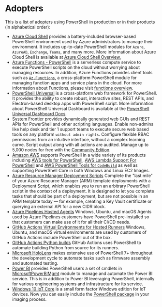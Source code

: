 # Adopters

<!--
Example entry:

```markdown
* [PowerShell](https://github.com/powershell/powershell) uses PowerShell for builds, test automation, and packaging.
  This includes over 11,000 test cases supported on various Linux distros, Windows, and macOS.
  More information about PowerShell is available at [PowerShell Docs](https://aka.ms/powershell-docs).
```
-->

This is a list of adopters using PowerShell in production or in their products (in alphabetical order):

* [Azure Cloud Shell](https://shell.azure.com/) provides a battery-included browser-based PowerShell environment used by Azure administrators to manage their environment.
  It includes up-to-date PowerShell modules for `Azure`, `AzureAD`, `Exchange`, `Teams`, and many more.
  More information about Azure Cloud Shell is available at [Azure Cloud Shell Overview.](https://learn.microsoft.com/azure/cloud-shell/overview)
* [Azure Functions - PowerShell](https://github.com/Azure/azure-functions-powershell-worker) is a serverless compute service to execute PowerShell scripts on the cloud without worrying about managing resources.
  In addition, Azure Functions provides client tools such as [`Az.Functions`](https://www.powershellgallery.com/packages/Az.Functions), a cross-platform PowerShell module for managing function apps and service plans in the cloud.
  For more information about Functions, please visit [functions overview](https://learn.microsoft.com/azure/azure-functions/functions-overview).
* [PowerShell Universal](https://ironmansoftware.com/powershell-universal) is a cross-platform web framework for PowerShell.
  It provides the ability to create robust, interactive sites, REST APIs, and Electron-based desktop apps with PowerShell script.
  More information about PowerShell Universal Dashboard is available at the [PowerShell Universal Dashboard Docs](https://docs.universaldashboard.io).
* [System Frontier](https://systemfrontier.com/solutions/powershell/) provides dynamically generated web GUIs and REST APIs for PowerShell and other scripting languages.
  Enable non-admins like help desk and tier 1 support teams to execute secure web based tools on any platform `without admin rights`.
  Configure flexible RBAC permissions from an intuitive interface, without a complex learning curve.
  Script output along with all actions are audited. Manage up to 5,000 nodes for free with the [Community Edition](https://systemfrontier.com/solutions/community-edition/).
* [Amazon AWS](https://aws.com) supports PowerShell in a wide variety of its products including
  [AWS tools for PowerShell](https://github.com/aws/aws-tools-for-powershell),
  [AWS Lambda Support For PowerShell](https://github.com/aws/aws-lambda-dotnet/tree/master/PowerShell) and
  [AWS PowerShell Tools for `CodeBuild`](https://docs.aws.amazon.com/powershell/latest/reference/items/CodeBuild_cmdlets.html)
  as well as supporting PowerShell Core in both Windows and Linux EC2 Images.
* [Azure Resource Manager Deployment Scripts](https://learn.microsoft.com/azure/azure-resource-manager/templates/deployment-script-template) Complete the "last mile" of your Azure Resource Manager (ARM) template deployments with a Deployment Script, which enables you to run an arbitrary PowerShell script in the context of a deployment.
  It is designed to let you complete tasks that should be part of a deployment, but are not possible in an ARM template today — for example, creating a Key Vault certificate or querying an external API for a new CIDR block.
* [Azure Pipelines Hosted Agents](https://learn.microsoft.com/azure/devops/pipelines/agents/hosted?view=azure-devops) Windows, Ubuntu, and macOS Agents used by Azure Pipelines customers have PowerShell pre-installed so that customers can make use of it for all their CI/CD needs.
* [GitHub Actions Virtual Environments for Hosted Runners](https://help.github.com/actions/reference/virtual-environments-for-github-hosted-runners) Windows, Ubuntu, and macOS virtual environments are used by customers of GitHub Actions include PowerShell out of the box.
* [GitHub Actions Python builds](https://github.com/actions/python-versions) GitHub Actions uses PowerShell to automate building Python from source for its runners.
* [Microsoft HoloLens](https://www.microsoft.com/hololens) makes extensive use of PowerShell 7+ throughout the development cycle to automate tasks such as firmware assembly and automated testing.
* [Power BI](https://powerbi.microsoft.com/) provides PowerShell users a set of cmdlets in [MicrosoftPowerBIMgmt](https://learn.microsoft.com/powershell/power-bi) module to manage and automate the Power BI service.
  This is in addition to Power BI leveraging PowerShell, internally for various engineering systems and infrastructure for its service.
* [Windows 10 IoT Core](https://learn.microsoft.com/windows/iot-core/windows-iot-core) is a small form factor Windows edition for IoT devices.
  Now you can easily include the
  [PowerShell package](https://github.com/ms-iot/iot-adk-addonkit/blob/master/Tools/IoTCoreImaging/Docs/Import-PSCoreRelease.md#Import-PSCoreRelease)
  in your imaging process.

